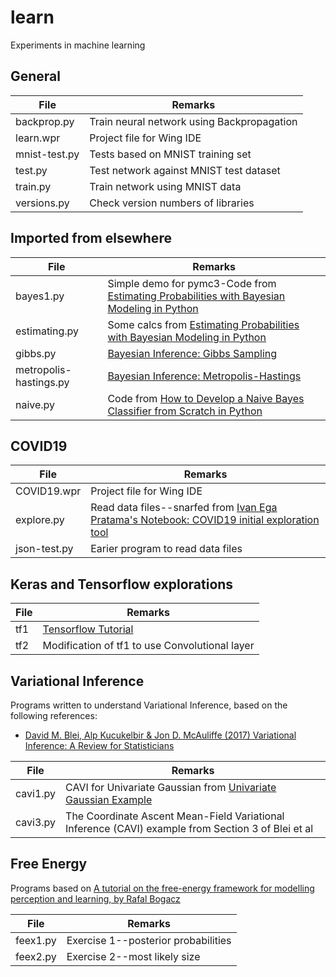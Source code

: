 # learn
Experiments in machine learning

## General

| File  | Remarks |
|---------------|--------------------------------------------|
| backprop.py | Train neural network using Backpropagation |
| learn.wpr | Project file for Wing IDE |
| mnist-test.py | Tests based on MNIST training set |
| test.py  | Test network against MNIST test dataset |
| train.py      | Train network using MNIST data |
| versions.py |Check version numbers of libraries|

## Imported from elsewhere

| File  | Remarks |
|-------------------------|------------------------------------------------------------------------------------|
| bayes1.py |Simple  demo for pymc3-Code from [Estimating Probabilities with Bayesian Modeling in Python](https://towardsdatascience.com/estimating-probabilities-with-bayesian-modeling-in-python-7144be007815)|
| estimating.py| Some calcs from [Estimating Probabilities with Bayesian Modeling in Python](https://towardsdatascience.com/estimating-probabilities-with-bayesian-modeling-in-python-7144be007815)|
| gibbs.py |  [Bayesian Inference: Gibbs Sampling](http://www2.bcs.rochester.edu/sites/jacobslab/cheat_sheets.html) |
| metropolis-hastings.py | [Bayesian Inference: Metropolis-Hastings](http://www2.bcs.rochester.edu/sites/jacobslab/cheat_sheets.html)|
| naive.py | Code from [How to Develop a Naive Bayes Classifier from Scratch in Python](https://machinelearningmastery.com/classification-as-conditional-probability-and-the-naive-bayes-algorithm/)|

## COVID19

| File  | Remarks |
|---------------|--------------------------------------------|
| COVID19.wpr | Project file for Wing IDE |
| explore.py | Read data files--snarfed from [Ivan Ega Pratama's Notebook: COVID19 initial exploration tool](https://www.kaggle.com/ivanegapratama/covid-eda-initial-exploration-tool)|
| json-test.py| Earier program to read data files|

## Keras and Tensorflow explorations

| File  | Remarks |
|---------------|--------------------------------------------|
|tf1|[Tensorflow Tutorial](https://www.tensorflow.org/tutorials/quickstart/beginner)|
|tf2|Modification of tf1 to use Convolutional layer|

## Variational Inference

Programs written to understand Variational Inference, based on the following references:
 * [David M. Blei, Alp Kucukelbir & Jon D. McAuliffe (2017) Variational Inference: A Review for Statisticians](http://www.cs.columbia.edu/~blei/fogm/2018F/materials/BleiKucukelbirMcAuliffe2017.pdf)
 
| File  | Remarks |
|---------------|-------------------------------------------------------------------------------------------|
|cavi1.py|CAVI for Univariate Gaussian from [Univariate Gaussian Example](https://suzyahyah.github.io/bayesian%20inference/machine%20learning/variational%20inference/2019/03/20/CAVI.html)|
|cavi3.py|The Coordinate Ascent Mean-Field Variational Inference (CAVI) example from Section 3 of Blei et al|

## Free Energy

Programs based on [A tutorial on the free-energy framework for modelling perception
and learning, by Rafal Bogacz](https://www.sciencedirect.com/science/article/pii/S0022249615000759)

| File  | Remarks |
|---------------|-------------------------------------------------------------------------------------------|
|feex1.py| Exercise 1--posterior probabilities|
|feex2.py| Exercise 2--most likely size|
